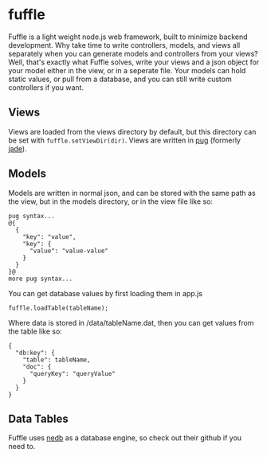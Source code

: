 # fuffle
Fuffle is a light weight node.js web framework, built to minimize
backend development. Why take time to write controllers, models, and
views all separately when you can generate models and controllers from
your views? Well, that's exactly what Fuffle solves, write your views
and a json object for your model either in the view, or in a seperate file.
Your models can hold static values, or pull from a database, and you can
still write custom controllers if you want.

## Views
Views are loaded from the views directory by default, but this directory
can be set with `fuffle.setViewDir(dir)`. Views are written in [pug](https://github.com/pugjs/pug)
(formerly [jade](http://jade-lang.com/)).

## Models
Models are written in normal json, and can be stored with the same path
as the view, but in the models directory, or in the view file like so:
```
pug syntax...
@{
  {
    "key": "value",
    "key": {
      "value": "value-value"
    }
  }
}@
more pug syntax...
```
You can get database values by first loading them in app.js
```
fuffle.loadTable(tableName);
```
Where data is stored in /data/tableName.dat, then you can
get values from the table like so:
```
{
  "db:key": {
    "table": tableName,
    "doc": {
      "queryKey": "queryValue"
    }
  }
}
```

## Data Tables
Fuffle uses [nedb](https://github.com/louischatriot/nedb) as a database
engine, so check out their github if you need to.
